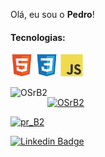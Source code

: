 Olá, eu sou o **Pedro**!


#### Tecnologias:
<p align="left">
<img src="https://raw.githubusercontent.com/devicons/devicon/master/icons/html5/html5-original.svg" alt="html5" width="36" height="36" />
<img src="https://raw.githubusercontent.com/devicons/devicon/master/icons/css3/css3-original.svg" alt="css3" width="36" height="36" />
<img src="https://raw.githubusercontent.com/devicons/devicon/master/icons/javascript/javascript-original.svg" alt="Javascript" width="36" height="36" />
</p>


 
 <p>
 <img align="left" style="display:block;" src="https://github-readme-stats.vercel.app/api/top-langs?username=OSrB2&show_icons=true&locale=en&layout=compact" alt="OSrB2" /></p>


<p align="left" style="margin-top:30px;"> 
 <a href="https://github.com/ryo-ma/github-profile-trophy"><img src="https://github-profile-trophy.vercel.app/?username=OSrB2&theme=onedark&row=1&margin-w=5" alt="OSrB2" /></a> </p>

<p align="left"> 
 <a href="https://twitter.com/pr_B2" target="blank"><img src="https://img.shields.io/twitter/follow/pr_B2?logo=twitter&style=for-the-badge" alt="pr_B2" /></a> </p>

[![Linkedin Badge](https://img.shields.io/badge/-Pedro%20Oliveira-blue?style=flat-square&logo=Linkedin&logoColor=white&link=https://https://www.linkedin.com/in/pedro-oliveira-600399226/)](https://www.linkedin.com/in/pedro-oliveira-600399226/)
